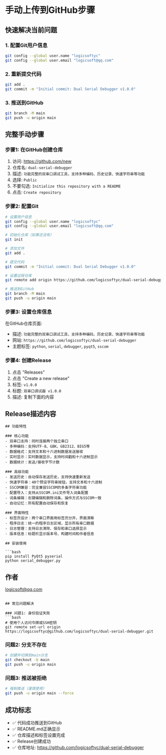 # 手动上传到GitHub步骤

## 快速解决当前问题

### 1. 配置Git用户信息
```bash
git config --global user.name "logicsoftyc"
git config --global user.email "logicsoft@qq.com"
```

### 2. 重新提交代码
```bash
git add .
git commit -m "Initial commit: Dual Serial Debugger v1.0.0"
```

### 3. 推送到GitHub
```bash
git branch -M main
git push -u origin main
```

## 完整手动步骤

### 步骤1: 在GitHub创建仓库
1. 访问: https://github.com/new
2. 仓库名: `dual-serial-debugger`
3. 描述: `功能完整的双串口调试工具，支持多种编码、历史记录、快速字符串等功能`
4. 选择: `Public`
5. 不要勾选: `Initialize this repository with a README`
6. 点击: `Create repository`

### 步骤2: 配置Git
```bash
# 设置用户信息
git config --global user.name "logicsoftyc"
git config --global user.email "logicsoft@qq.com"

# 初始化仓库（如果还没有）
git init

# 添加文件
git add .

# 提交代码
git commit -m "Initial commit: Dual Serial Debugger v1.0.0"

# 设置远程仓库
git remote add origin https://github.com/logicsoftyc/dual-serial-debugger.git

# 推送到GitHub
git branch -M main
git push -u origin main
```

### 步骤3: 设置仓库信息
在GitHub仓库页面:
- 描述: `功能完整的双串口调试工具，支持多种编码、历史记录、快速字符串等功能`
- 网站: `https://github.com/logicsoftyc/dual-serial-debugger`
- 主题标签: `python`, `serial`, `debugger`, `pyqt5`, `sscom`

### 步骤4: 创建Release
1. 点击 "Releases"
2. 点击 "Create a new release"
3. 标签: `v1.0.0`
4. 标题: `双串口调试器 v1.0.0`
5. 描述: 复制下面的内容

## Release描述内容

```
## 功能特性

### 核心功能
- 双串口支持：同时连接两个独立串口
- 多种编码：支持UTF-8、GBK、GB2312、BIG5等
- 数据格式：支持文本和十六进制数据发送接收
- 实时显示：实时数据显示，支持时间戳和十六进制显示
- 数据统计：发送/接收字节计数

### 高级功能
- 发送历史：自动保存发送历史，支持快速重新发送
- 快速字符串：40个预设字符串按钮，支持文本和十六进制
- SSCOM兼容：完全兼容SSCOM的多条字符串功能
- 配置导入：支持从SSCOM.ini文件导入词条配置
- 词条编辑：右键编辑和删除词条，操作方式与SSCOM一致
- 自动记忆：所有配置自动保存和恢复

### 界面特性
- 标签页设计：两个串口界面用标签页分开，界面清晰
- 程序日志：统一的程序日志区域，显示所有串口数据
- 日志管理：支持日志清除、保存和串口选择显示
- 版本信息：标题栏显示版本号、构建时间和作者信息

## 安装使用

```bash
pip install PyQt5 pyserial
python serial_debugger.py
```

## 作者
logicsoft@qq.com
```

## 常见问题解决

### 问题1: 身份验证失败
```bash
# 使用个人访问令牌或SSH密钥
git remote set-url origin https://logicsoftyc@github.com/logicsoftyc/dual-serial-debugger.git
```

### 问题2: 分支不存在
```bash
# 创建并切换到main分支
git checkout -b main
git push -u origin main
```

### 问题3: 推送被拒绝
```bash
# 强制推送（谨慎使用）
git push -u origin main --force
```

## 成功标志
- ✅ 代码成功推送到GitHub
- ✅ README.md正确显示
- ✅ 仓库描述和标签设置完成
- ✅ Release创建成功
- ✅ 仓库地址: https://github.com/logicsoftyc/dual-serial-debugger 